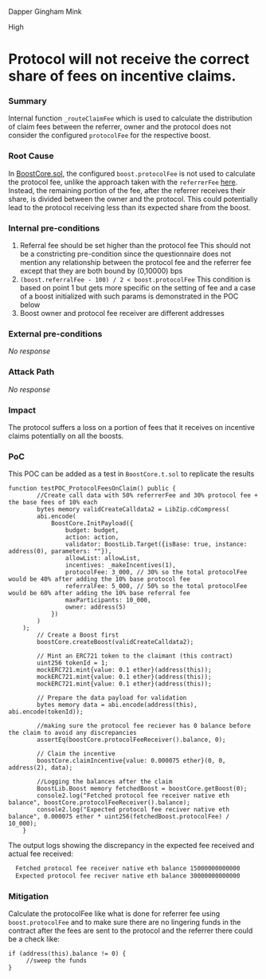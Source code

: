 Dapper Gingham Mink

High

# Protocol will not receive the correct share of fees on incentive claims.

### Summary

Internal function `_routeClaimFee` which is used to calculate the distribution of claim fees between the referrer, owner and the protocol does not consider the configured `protocolFee` for the respective boost.

### Root Cause

In [BoostCore.sol](https://github.com/sherlock-audit/2024-06-boost-aa-wallet/blob/main/boost-protocol/packages/evm/contracts/BoostCore.sol#L305-L320), the configured `boost.protocolFee` is not used to calculate the protocol fee, unlike the approach taken with the `referrerFee` [here](https://github.com/sherlock-audit/2024-06-boost-aa-wallet/blob/main/boost-protocol/packages/evm/contracts/BoostCore.sol#L311). Instead, the remaining portion of the fee, after the referrer receives their share, is divided between the owner and the protocol. This could potentially lead to the protocol receiving less than its expected share from the boost.

### Internal pre-conditions

1. Referral fee should be set higher than the protocol fee
This should not be a constricting pre-condition since the questionnaire does not mention any relationship between the protocol fee and the referrer fee except that they are both bound by (0,10000) bps
2. `(boost.referralFee - 100) / 2 < boost.protocolFee`
This condition is based on point 1 but gets more specific on the setting of fee and a case of a boost initialized with such params is demonstrated in the POC below 
3. Boost owner and protocol fee receiver are different addresses

### External pre-conditions

_No response_

### Attack Path

_No response_

### Impact

The protocol suffers a loss on a portion of fees that it receives on incentive claims potentially on all the boosts.

### PoC

This POC can be added as a test in `BoostCore.t.sol` to replicate the results
```solidity
function testPOC_ProtocolFeesOnClaim() public {
        //Create call data with 50% referrerFee and 30% protocol fee + the base fees of 10% each
        bytes memory validCreateCalldata2 = LibZip.cdCompress(
        abi.encode(
            BoostCore.InitPayload({
                budget: budget,
                action: action,
                validator: BoostLib.Target({isBase: true, instance: address(0), parameters: ""}),
                allowList: allowList,
                incentives: _makeIncentives(1),
                protocolFee: 3_000, // 30% so the total protocolFee would be 40% after adding the 10% base protocol fee
                referralFee: 5_000, // 50% so the total protocolFee would be 60% after adding the 10% base referral fee
                maxParticipants: 10_000,
                owner: address(5)
            })
        )
    );
        // Create a Boost first
        boostCore.createBoost(validCreateCalldata2);

        // Mint an ERC721 token to the claimant (this contract)
        uint256 tokenId = 1;
        mockERC721.mint{value: 0.1 ether}(address(this));
        mockERC721.mint{value: 0.1 ether}(address(this));
        mockERC721.mint{value: 0.1 ether}(address(this));

        // Prepare the data payload for validation
        bytes memory data = abi.encode(address(this), abi.encode(tokenId));

        //making sure the protocol fee reciever has 0 balance before the claim to avoid any discrepancies
        assertEq(boostCore.protocolFeeReceiver().balance, 0);

        // Claim the incentive
        boostCore.claimIncentive{value: 0.000075 ether}(0, 0, address(2), data);

        //Logging the balances after the claim
        BoostLib.Boost memory fetchedBoost = boostCore.getBoost(0);
        console2.log("Fetched protocol fee receiver native eth balance", boostCore.protocolFeeReceiver().balance);
        console2.log("Expected protocol fee reciver native eth balance", 0.000075 ether * uint256(fetchedBoost.protocolFee) / 10_000);
    }
```
The output logs showing the discrepancy in the expected fee received and actual fee received:
```bash
  Fetched protocol fee receiver native eth balance 15000000000000
  Expected protocol fee reciver native eth balance 30000000000000
```

### Mitigation

Calculate the protocolFee like what is done for referrer fee using `boost.protocolFee` and to make sure there are no lingering funds in the contract after the fees are sent to the protocol and the referrer there could be a check like: 
```solidity
if (address(this).balance != 0) {
     //sweep the funds
}
```
